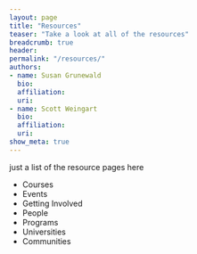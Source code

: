 ```yaml
---
layout: page
title: "Resources"
teaser: "Take a look at all of the resources"
breadcrumb: true
header:
permalink: "/resources/"
authors: 
- name: Susan Grunewald
  bio:
  affiliation:
  uri:
- name: Scott Weingart
  bio:
  affiliation:
  uri:
show_meta: true
---
```

just a list of the resource pages here
* Courses
* Events
* Getting Involved
* People
* Programs
* Universities
* Communities